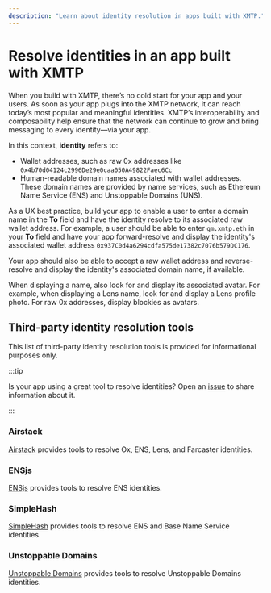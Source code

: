 ```yaml
---
description: "Learn about identity resolution in apps built with XMTP."
---
```


# Resolve identities in an app built with XMTP

When you build with XMTP, there’s no cold start for your app and your users. As soon as your app plugs into the XMTP network, it can reach today’s most popular and meaningful identities. XMTP’s interoperability and composability help ensure that the network can continue to grow and bring messaging to every identity—via your app.

In this context, **identity** refers to:

- Wallet addresses, such as raw 0x addresses like `0x4b70d04124c2996De29e0caa050A49822Faec6Cc`
- Human-readable domain names associated with wallet addresses. These domain names are provided by name services, such as Ethereum Name Service (ENS) and Unstoppable Domains (UNS).

As a UX best practice, build your app to enable a user to enter a domain name in the **To** field and have the identity resolve to its associated raw wallet address. For example, a user should be able to enter `gm.xmtp.eth` in your **To** field and have your app forward-resolve and display the identity's associated wallet address `0x937C0d4a6294cdfa575de17382c7076b579DC176`.

Your app should also be able to accept a raw wallet address and reverse-resolve and display the identity's associated domain name, if available.

When displaying a name, also look for and display its associated avatar. For example, when displaying a Lens name, look for and display a Lens profile photo. For raw 0x addresses, display blockies as avatars.

## Third-party identity resolution tools

This list of third-party identity resolution tools is provided for informational purposes only.

:::tip

Is your app using a great tool to resolve identities? Open an [issue](https://github.com/xmtp/docs-xmtp-org/issues) to share information about it.

:::

### Airstack

[Airstack](https://docs.airstack.xyz/airstack-docs-and-faqs/guides/resolve-identities) provides tools to resolve Ox, ENS, Lens, and Farcaster identities.

### ENSjs

[ENSjs](https://github.com/ensdomains/ensjs) provides tools to resolve ENS identities.

### SimpleHash

[SimpleHash](https://docs.simplehash.com/reference/overview) provides tools to resolve ENS and Base Name Service identities.

### Unstoppable Domains

[Unstoppable Domains](https://docs.unstoppabledomains.com/resolution/overview/) provides tools to resolve Unstoppable Domains identities.

